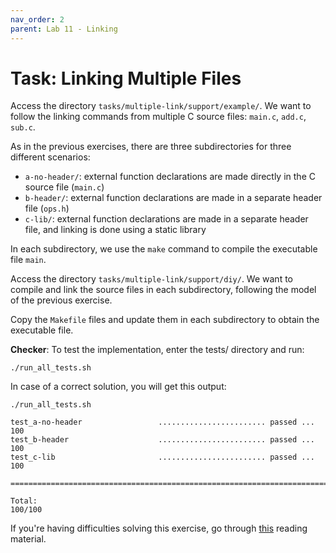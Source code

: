 ```yaml
---
nav_order: 2
parent: Lab 11 - Linking
---
```


# Task: Linking Multiple Files

Access the directory `tasks/multiple-link/support/example/`.
We want to follow the linking commands from multiple C source files: `main.c`, `add.c`, `sub.c`.

As in the previous exercises, there are three subdirectories for three different scenarios:

* `a-no-header/`: external function declarations are made directly in the C source file (`main.c`)
* `b-header/`: external function declarations are made in a separate header file (`ops.h`)
* `c-lib/`: external function declarations are made in a separate header file, and linking is done using a static library

In each subdirectory, we use the `make` command to compile the executable file `main`.

Access the directory `tasks/multiple-link/support/diy/`.
We want to compile and link the source files in each subdirectory, following the model of the previous exercise.

Copy the `Makefile` files and update them in each subdirectory to obtain the executable file.


**Checker**: To test the implementation, enter the tests/ directory and run:

```
./run_all_tests.sh
```

In case of a correct solution, you will get this output:

```
./run_all_tests.sh 

test_a-no-header                 ........................ passed ...  100
test_b-header                    ........................ passed ...  100
test_c-lib                       ........................ passed ...  100

========================================================================

Total:                                                             100/100
```


If you're having difficulties solving this exercise, go through [this](../../reading/linking.md) reading material.
